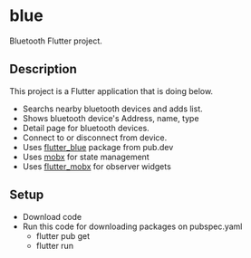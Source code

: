 # blue

Bluetooth Flutter project.

## Description

This project is a Flutter application that is doing below. 

- Searchs nearby bluetooth devices and adds list.  
- Shows bluetooth device's Address, name, type
- Detail page for bluetooth devices. 
- Connect to or disconnect from device. 
- Uses [flutter_blue](https://pub.dev/packages/flutter_blue) package from pub.dev 
- Uses [mobx](https://pub.dev/packages/mobx) for state management 
- Uses [flutter_mobx](https://pub.dev/packages/flutter_mobx) for observer widgets 

## Setup 

- Download code 
- Run this code for downloading packages on pubspec.yaml 
  * flutter pub get 
  * flutter run 